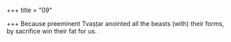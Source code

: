 +++
title = "09"

+++
Because preeminent Tvaṣṭar anointed all the beasts (with) their forms,  by sacrifice win their fat for us.